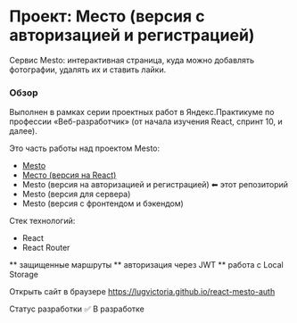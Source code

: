 # Проект: Место (версия с авторизацией и регистрацией)

Сервис Mesto: интерактивная страница, куда можно добавлять фотографии, удалять их и ставить лайки.

### Обзор
Выполнен в рамках серии проектных работ в Яндекс.Практикуме по профессии «Веб-разработчик» (от начала изучения React, спринт 10, и далее).

Это часть работы над проектом Mesto:

* [Mesto](https://lugvictoria.github.io/mesto)
* [Место (версия на React)](https://lugvictoria.github.io/mesto-react)
* Mesto (версия на авторизацией и регистрацией) ⬅ этот репозиторий
* Mesto (версия для сервера)
* Mesto (версия с фронтендом и бэкендом)

Стек технологий:
- React
- React Router

** защищенные маршруты
** авторизация через JWT
** работа с Local Storage

Открыть сайт в браузере https://lugvictoria.github.io/react-mesto-auth

Статус разработки
✅ В разработке
